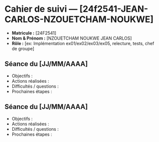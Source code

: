 # Cahier de suivi — [24f2541-JEAN-CARLOS-NZOUETCHAM-NOUKWE]

- **Matricule :** [24F2541]
- **Nom & Prénom :** [NZOUETCHAM NOUKWE JEAN CARLOS]
- **Rôle :** [ex: Implémentation ex01/ex02/ex03/ex05, relecture, tests, chef de groupe]

## Séance du [JJ/MM/AAAA]
- Objectifs :
- Actions réalisées :
- Difficultés / questions :
- Prochaines étapes :

## Séance du [JJ/MM/AAAA]
- Objectifs :
- Actions réalisées :
- Difficultés / questions :
- Prochaines étapes :